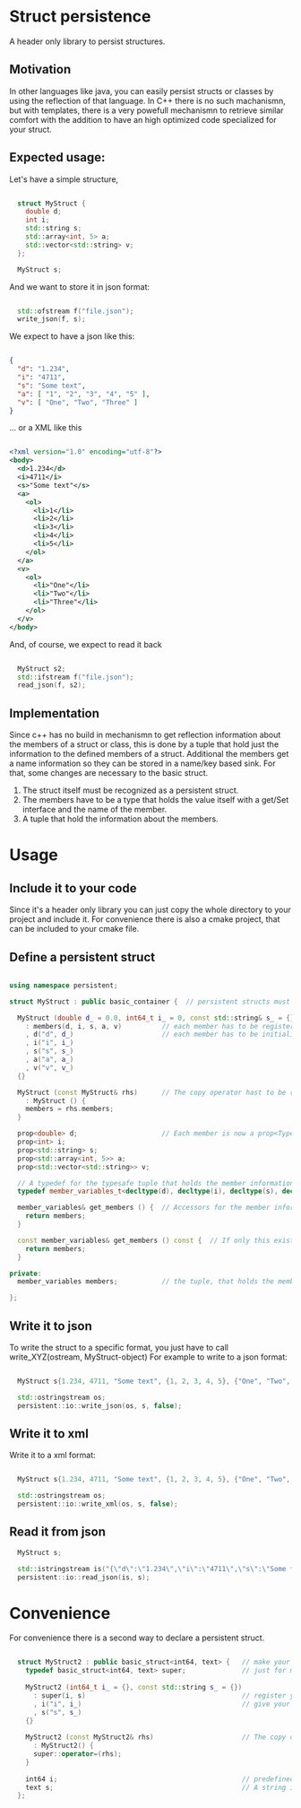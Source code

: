 # Struct persistence

A header only library to persist structures.

## Motivation

In other languages like java, you can easily persist structs or classes by using
the reflection of that language. In C++ there is no such machanismn, but with
templates, there is a very powefull mechanismn to retrieve similar comfort with
the addition to have an high optimized code specialized for your struct.

## Expected usage:

Let's have a simple structure,

```c++

  struct MyStruct {
    double d;
    int i;
    std::string s;
    std::array<int, 5> a;
    std::vector<std::string> v;
  };

  MyStruct s;

```

And we want to store it in json format:

```c++

  std::ofstream f("file.json");
  write_json(f, s);

```

We expect to have a json like this:

```json

{
  "d": "1.234",
  "i": "4711",
  "s": "Some text",
  "a": [ "1", "2", "3", "4", "5" ],
  "v": [ "One", "Two", "Three" ]
}

```

... or a XML like this

```xml

<?xml version="1.0" encoding="utf-8"?>
<body>
  <d>1.234</d>
  <i>4711</i>
  <s>"Some text"</s>
  <a>
    <ol>
      <li>1</li>
      <li>2</li>
      <li>3</li>
      <li>4</li>
      <li>5</li>
    </ol>
  </a>
  <v>
    <ol>
      <li>"One"</li>
      <li>"Two"</li>
      <li>"Three"</li>
    </ol>
  </v>
</body>

```

And, of course, we expect to read it back

```c++

  MyStruct s2;
  std::ifstream f("file.json");
  read_json(f, s2);

```

## Implementation

Since c++ has no build in mechanismn to get reflection information about the
members of a struct or class, this is done by a tuple that hold just the
information to the defined members of a struct.
Additional the members get a name information so they can be stored in a
name/key based sink. For that, some changes are necessary to the basic struct.

1. The struct itself must be recognized as a persistent struct.
2. The members have to be a type that holds the value itself with a get/Set
   interface and the name of the member.
3. A tuple that hold the information about the members.

# Usage

## Include it to your code

Since it's a header only library you can just copy the whole directory to your
project and include it. For convenience there is also a cmake project, that can
 be included to your 
cmake file.

## Define a persistent struct

```c++

using namespace persistent;

struct MyStruct : public basic_container {  // persistent structs must be subclasses of a basic_container

  MyStruct (double d_ = 0.0, int64_t i_ = 0, const std::string& s_ = {}, const std::array<int, 5>& a_ = {}, const std::vector<std::string>& v_ = {})
    : members(d, i, s, a, v)          // each member has to be registered in the members suple.
    , d("d", d_)                      // each member has to be initialized with a name and optional with a value.
    , i("i", i_)
    , s("s", s_)
    , a("a", a_)
    , v("v", v_)
  {}

  MyStruct (const MyStruct& rhs)      // The copy operator hast to be rewritten that way,
    : MyStruct () {
    members = rhs.members;
  }

  prop<double> d;                     // Each member is now a prop<Type> memeber.
  prop<int> i;
  prop<std::string> s;
  prop<std::array<int, 5>> a;
  prop<std::vector<std::string>> v;

  // A typedef for the typesafe tuple that holds the member information.
  typedef member_variables_t<decltype(d), decltype(i), decltype(s), decltype(a), decltype(v)> member_variables;

  member_variables& get_members () {  // Accessors for the member information
    return members;
  }

  const member_variables& get_members () const {  // If only this exists, the struct can only be written, but not readen.
    return members;
  }

private:
  member_variables members;           // the tuple, that holds the member information

};

```

## Write it to json

To write the struct to a specific format, you just have to call write_XYZ(ostream, MyStruct-object)
For example to write to a json format:

```c++

  MyStruct s{1.234, 4711, "Some text", {1, 2, 3, 4, 5}, {"One", "Two", "Three"}};

  std::ostringstream os;
  persistent::io::write_json(os, s, false);

```

## Write it to xml

Write it to a xml format:


```c++

  MyStruct s{1.234, 4711, "Some text", {1, 2, 3, 4, 5}, {"One", "Two", "Three"}};

  std::ostringstream os;
  persistent::io::write_xml(os, s, false);

```

## Read it from json

```c++
  MyStruct s;

  std::istringstream is("{\"d\":\"1.234\",\"i\":\"4711\",\"s\":\"Some text\",\"a\":[\"1\",\"2\",\"3\",\"4\",\"5\"],\"v\":[\"One\",\"Two\",\"Three\"]}");
  persistent::io::read_json(is, s);

```

# Convenience

For convenience there is a second way to declare a persistent struct.

```c++

  struct MyStruct2 : public basic_struct<int64, text> {   // make your struct a subclass of basic_struct and tell it your property types.
    typedef basic_struct<int64, text> super;              // just for more convenience...
  
    MyStruct2 (int64_t i_ = {}, const std::string s_ = {})
      : super(i, s)                                       // register your properties
      , i("i", i_)                                        // give your properties a name
      , s("s", s_)
    {}
  
    MyStruct2 (const MyStruct2& rhs)                      // The copy operator also has to be redefined
      : MyStruct2() {
      super::operator=(rhs);
    }
  
    int64 i;                                              // predefined properties for build in types.
    text s;                                               // A string is now a text to avoid nameing collisions
  };

```
